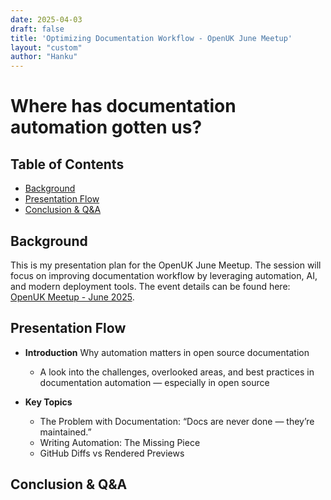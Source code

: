 ```yaml
---
date: 2025-04-03
draft: false
title: 'Optimizing Documentation Workflow - OpenUK June Meetup'
layout: "custom"
author: "Hanku"
---
```


# Where has documentation automation gotten us?

## Table of Contents
- [Background](#background)
- [Presentation Flow](#presentation-flow)
- [Conclusion & Q&A](#conclusion--qa)

## Background

This is my presentation plan for the OpenUK June Meetup. The session will focus on improving documentation workflow by leveraging automation, AI, and modern deployment tools. The event details can be found here: [OpenUK Meetup - June 2025](https://www.meetup.com/openuk/events/305734142/).

## Presentation Flow

- **Introduction** Why automation matters in open source documentation

    - A look into the challenges, overlooked areas, and best practices in documentation automation — especially in open source

- **Key Topics**
    - The Problem with Documentation: “Docs are never done — they’re maintained.”
    - Writing Automation: The Missing Piece
    - GitHub Diffs vs Rendered Previews

## Conclusion & Q&A